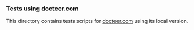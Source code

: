### Tests using docteer.com

This directory contains tests scripts for [docteer.com](https://docteer.com) using its local version.